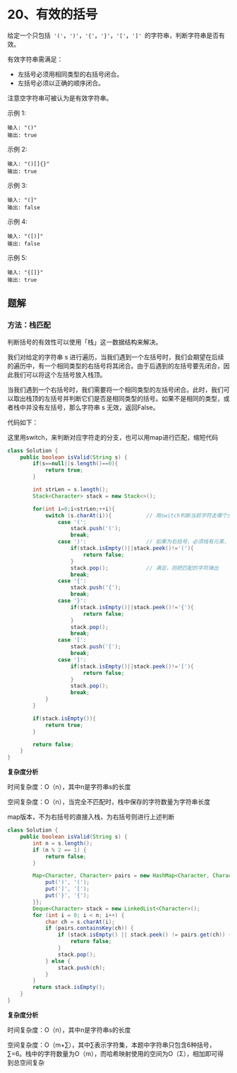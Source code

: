 # 20、有效的括号

给定一个只包括` '('`，`')'`，`'{'`，`'}'`，`'['`，`']' `的字符串，判断字符串是否有效。

有效字符串需满足：

- 左括号必须用相同类型的右括号闭合。
- 左括号必须以正确的顺序闭合。

注意空字符串可被认为是有效字符串。

示例 1:

```
输入: "()"
输出: true
```

示例 2:

```
输入: "()[]{}"
输出: true
```

示例 3:

```
输入: "(]"
输出: false
```

示例 4:

```
输入: "([)]"
输出: false
```

示例 5:

```
输入: "{[]}"
输出: true
```



## 题解



### 方法：栈匹配

判断括号的有效性可以使用「栈」这一数据结构来解决。

我们对给定的字符串 s 进行遍历，当我们遇到一个左括号时，我们会期望在后续的遍历中，有一个相同类型的右括号将其闭合。由于后遇到的左括号要先闭合，因此我们可以将这个左括号放入栈顶。

当我们遇到一个右括号时，我们需要将一个相同类型的左括号闭合。此时，我们可以取出栈顶的左括号并判断它们是否是相同类型的括号。如果不是相同的类型，或者栈中并没有左括号，那么字符串 s 无效，返回False。

代码如下：

这里用switch，来判断对应字符走的分支，也可以用map进行匹配，缩短代码

```java
class Solution {
    public boolean isValid(String s) {
        if(s==null||s.length()==0){
            return true;
        }

        int strLen = s.length();
        Stack<Character> stack = new Stack<>();

        for(int i=0;i<strLen;++i){
            switch (s.charAt(i)){			// 用switch判断当前字符走哪个分支
                case '(':
                    stack.push('(');
                    break;
                case ')':					// 如果为右括号，必须栈有元素，且栈顶为相应的左括号
                    if(stack.isEmpty()||stack.peek()!='('){
                        return false;
                    }
                    stack.pop();			// 满足，则把匹配的字符弹出
                    break;
                case '{':
                    stack.push('{');
                    break;
                case '}':
                    if(stack.isEmpty()||stack.peek()!='{'){
                        return false;
                    }
                    stack.pop();
                    break;
                case '[':
                    stack.push('[');
                    break;
                case ']':
                    if(stack.isEmpty()||stack.peek()!='['){
                        return false;
                    }
                    stack.pop();
                    break;
            }
        }

        if(stack.isEmpty()){
            return true;
        }

        return false;
    }
}
```

**复杂度分析**

时间复杂度：O（n），其中n是字符串s的长度

空间复杂度：O（n），当完全不匹配时，栈中保存的字符数量为字符串长度



map版本，不为右括号的直接入栈，为右括号则进行上述判断

```java
class Solution {
    public boolean isValid(String s) {
        int n = s.length();
        if (n % 2 == 1) {
            return false;
        }

        Map<Character, Character> pairs = new HashMap<Character, Character>() {{
            put(')', '(');
            put(']', '[');
            put('}', '{');
        }};
        Deque<Character> stack = new LinkedList<Character>();
        for (int i = 0; i < n; i++) {
            char ch = s.charAt(i);
            if (pairs.containsKey(ch)) {
                if (stack.isEmpty() || stack.peek() != pairs.get(ch)) {
                    return false;
                }
                stack.pop();
            } else {
                stack.push(ch);
            }
        }
        return stack.isEmpty();
    }
}
```

**复杂度分析**

时间复杂度：O（n），其中n是字符串s的长度

空间复杂度：O（m+∑），其中∑表示字符集，本题中字符串只包含6种括号，∑=6。栈中的字符数量为O（m），而哈希映射使用的空间为O（Σ），相加即可得到总空间复杂

